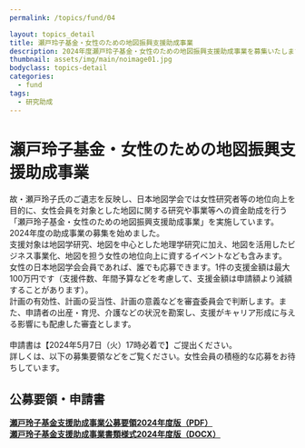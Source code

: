 ```yaml
---
permalink: /topics/fund/04

layout: topics_detail
title: 瀬戸玲子基金・女性のための地図振興支援助成事業
description: 2024年度瀬戸玲子基金・女性のための地図振興支援助成事業を募集いたします。
thumbnail: assets/img/main/noimage01.jpg
bodyclass: topics-detail
categories:
  - fund
tags:
  - 研究助成
---
```


# 瀬戸玲子基金・女性のための地図振興支援助成事業
故・瀬戸玲子氏のご遺志を反映し、日本地図学会では女性研究者等の地位向上を目的に、女性会員を対象とした地図に関する研究や事業等への資金助成を行う「瀬戸玲子基金・女性のための地図振興支援助成事業」を実施しています。2024年度の助成事業の募集を始めました。<br/>
支援対象は地図学研究、地図を中心とした地理学研究に加え、地図を活用したビジネス事業化、地図を担う女性の地位向上に資するイベントなども含みます。 女性の日本地図学会会員であれば、誰でも応募できます。1件の支援金額は最大100万円です（支援件数、年間予算などを考慮して、支援金額は申請額より減額することがあります）。<br/>
計画の有効性、計画の妥当性、計画の意義などを審査委員会で判断します。また、申請者の出産・育児、介護などの状況を勘案し、支援がキャリア形成に与える影響にも配慮した審査とします。<br/>
<br/>
申請書は【2024年5月7日（火）17時必着で】ご提出ください。<br/>
詳しくは、以下の募集要領などをご覧ください。女性会員の積極的な応募をお待ちしています。<br/>

## 公募要領・申請書
**[瀬戸玲子基金支援助成事業公募要領2024年度版（PDF）](../../docs/archive/file/setoreiko_fund/setoreiko-fund-2024additional.pdf)**<br>
**[瀬戸玲子基金支援助成事業書類様式2024年度版（DOCX）](../../docs/archive/file/setoreiko_fund/setoreiko-fund-applocation-form2024.docx)**<br>

